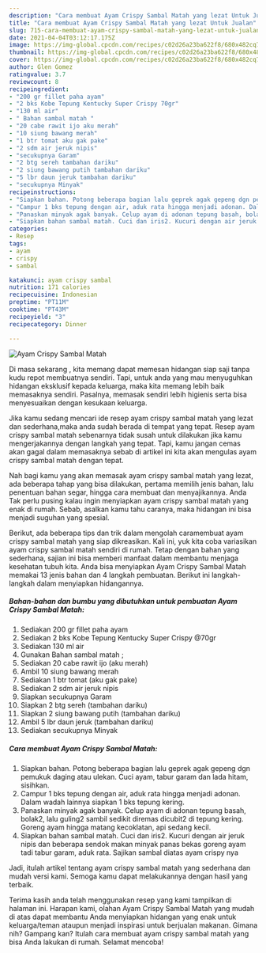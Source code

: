 ```yaml
---
description: "Cara membuat Ayam Crispy Sambal Matah yang lezat Untuk Jualan"
title: "Cara membuat Ayam Crispy Sambal Matah yang lezat Untuk Jualan"
slug: 715-cara-membuat-ayam-crispy-sambal-matah-yang-lezat-untuk-jualan
date: 2021-04-04T03:12:17.175Z
image: https://img-global.cpcdn.com/recipes/c02d26a23ba622f8/680x482cq70/ayam-crispy-sambal-matah-foto-resep-utama.jpg
thumbnail: https://img-global.cpcdn.com/recipes/c02d26a23ba622f8/680x482cq70/ayam-crispy-sambal-matah-foto-resep-utama.jpg
cover: https://img-global.cpcdn.com/recipes/c02d26a23ba622f8/680x482cq70/ayam-crispy-sambal-matah-foto-resep-utama.jpg
author: Glen Gomez
ratingvalue: 3.7
reviewcount: 8
recipeingredient:
- "200 gr fillet paha ayam"
- "2 bks Kobe Tepung Kentucky Super Crispy 70gr"
- "130 ml air"
- " Bahan sambal matah "
- "20 cabe rawit ijo aku merah"
- "10 siung bawang merah"
- "1 btr tomat aku gak pake"
- "2 sdm air jeruk nipis"
- "secukupnya Garam"
- "2 btg sereh tambahan dariku"
- "2 siung bawang putih tambahan dariku"
- "5 lbr daun jeruk tambahan dariku"
- "secukupnya Minyak"
recipeinstructions:
- "Siapkan bahan. Potong beberapa bagian lalu geprek agak gepeng dgn pemukuk daging atau ulekan. Cuci ayam, tabur garam dan lada hitam, sisihkan."
- "Campur 1 bks tepung dengan air, aduk rata hingga menjadi adonan. Dalam wadah lainnya siapkan 1 bks tepung kering."
- "Panaskan minyak agak banyak. Celup ayam di adonan tepung basah, bolak2, lalu guling2 sambil sedikit diremas dicubit2 di tepung kering. Goreng ayam hingga matang kecoklatan, api sedang kecil."
- "Siapkan bahan sambal matah. Cuci dan iris2. Kucuri dengan air jeruk nipis dan beberapa sendok makan minyak panas bekas goreng ayam tadi tabur garam, aduk rata. Sajikan sambal diatas ayam crispy nya"
categories:
- Resep
tags:
- ayam
- crispy
- sambal

katakunci: ayam crispy sambal 
nutrition: 171 calories
recipecuisine: Indonesian
preptime: "PT11M"
cooktime: "PT43M"
recipeyield: "3"
recipecategory: Dinner

---
```



![Ayam Crispy Sambal Matah](https://img-global.cpcdn.com/recipes/c02d26a23ba622f8/680x482cq70/ayam-crispy-sambal-matah-foto-resep-utama.jpg)

Di masa  sekarang , kita memang dapat memesan hidangan siap saji tanpa kudu repot membuatnya sendiri. Tapi, untuk anda yang mau menyuguhkan hidangan eksklusif kepada keluarga, maka kita memang lebih baik memasaknya sendiri. Pasalnya, memasak sendiri lebih higienis serta bisa menyesuaikan dengan kesukaan keluarga.

Jika kamu sedang mencari ide resep ayam crispy sambal matah yang lezat dan sederhana,maka anda sudah berada di tempat yang tepat. Resep ayam crispy sambal matah  sebenarnya tidak susah untuk dilakukan jika kamu mengerjakannya dengan langkah yang tepat. Tapi, kamu jangan cemas akan gagal dalam memasaknya 
sebab di artikel ini kita akan mengulas ayam crispy sambal matah dengan tepat.  



Nah bagi kamu yang akan memasak ayam crispy sambal matah yang lezat, ada beberapa tahap yang bisa dilakukan, pertama memilih jenis bahan, lalu penentuan bahan segar, hingga cara membuat dan menyajikannya. Anda Tak perlu pusing kalau ingin menyiapkan ayam crispy sambal matah yang enak di rumah. Sebab, asalkan kamu  tahu caranya, maka hidangan ini bisa menjadi suguhan yang spesial.

Berikut, ada beberapa tips dan trik dalam mengolah caramembuat ayam crispy sambal matah yang siap dikreasikan. Kali ini, yuk kita coba variasikan ayam crispy sambal matah sendiri di rumah. Tetap dengan bahan yang sederhana, sajian ini bisa memberi manfaat dalam membantu menjaga kesehatan tubuh kita. Anda bisa menyiapkan Ayam Crispy Sambal Matah memakai 13 jenis bahan dan 4 langkah pembuatan. Berikut ini langkah-langkah dalam menyiapkan hidangannya.

<!--inarticleads1-->

##### Bahan-bahan dan bumbu yang dibutuhkan untuk pembuatan Ayam Crispy Sambal Matah:

1. Sediakan 200 gr fillet paha ayam
1. Sediakan 2 bks Kobe Tepung Kentucky Super Crispy @70gr
1. Sediakan 130 ml air
1. Gunakan  Bahan sambal matah ;
1. Sediakan 20 cabe rawit ijo (aku merah)
1. Ambil 10 siung bawang merah
1. Sediakan 1 btr tomat (aku gak pake)
1. Sediakan 2 sdm air jeruk nipis
1. Siapkan secukupnya Garam
1. Siapkan 2 btg sereh (tambahan dariku)
1. Siapkan 2 siung bawang putih (tambahan dariku)
1. Ambil 5 lbr daun jeruk (tambahan dariku)
1. Sediakan secukupnya Minyak




<!--inarticleads2-->

##### Cara membuat Ayam Crispy Sambal Matah:

1. Siapkan bahan. Potong beberapa bagian lalu geprek agak gepeng dgn pemukuk daging atau ulekan. Cuci ayam, tabur garam dan lada hitam, sisihkan.
1. Campur 1 bks tepung dengan air, aduk rata hingga menjadi adonan. Dalam wadah lainnya siapkan 1 bks tepung kering.
1. Panaskan minyak agak banyak. Celup ayam di adonan tepung basah, bolak2, lalu guling2 sambil sedikit diremas dicubit2 di tepung kering. Goreng ayam hingga matang kecoklatan, api sedang kecil.
1. Siapkan bahan sambal matah. Cuci dan iris2. Kucuri dengan air jeruk nipis dan beberapa sendok makan minyak panas bekas goreng ayam tadi tabur garam, aduk rata. Sajikan sambal diatas ayam crispy nya




Jadi, itulah artikel tentang  ayam crispy sambal matah  yang sederhana dan mudah versi kami. Semoga kamu dapat melakukannya dengan hasil yang terbaik. 

Terima kasih anda telah menggunakan resep yang kami tampilkan di halaman ini. Harapan kami, olahan  Ayam Crispy Sambal Matah yang mudah di atas dapat membantu Anda menyiapkan hidangan yang enak untuk keluarga/teman ataupun menjadi inspirasi untuk berjualan makanan. Gimana nih? Gampang kan? Itulah cara membuat ayam crispy sambal matah yang bisa Anda lakukan di rumah. Selamat mencoba!

